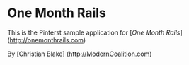 # One Month Rails

This is the Pinterst sample application for 
[*One Month Rails*] (http://onemonthrails.com)

By [Christian Blake] (http://ModernCoalition.com)
